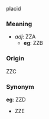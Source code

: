 placid
### Meaning
+ _adj_: ZZA
    + __eg__: ZZB

### Origin

ZZC

### Synonym

__eg__: ZZD

+ ZZE


